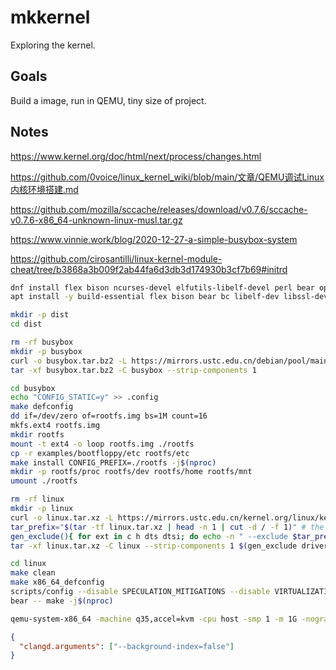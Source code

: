 # mkkernel

Exploring the kernel.

## Goals

Build a image, run in QEMU, tiny size of project.

## Notes

https://www.kernel.org/doc/html/next/process/changes.html

https://github.com/0voice/linux_kernel_wiki/blob/main/文章/QEMU调试Linux内核环境搭建.md

https://github.com/mozilla/sccache/releases/download/v0.7.6/sccache-v0.7.6-x86_64-unknown-linux-musl.tar.gz

https://www.vinnie.work/blog/2020-12-27-a-simple-busybox-system

https://github.com/cirosantilli/linux-kernel-module-cheat/tree/b3868a3b009f2ab44fa6d3db3d174930b3cf7b69#initrd

```sh
dnf install flex bison ncurses-devel elfutils-libelf-devel perl bear openssl-devel
apt install -y build-essential flex bison bear bc libelf-dev libssl-dev libncurses-dev qemu-system-x86
```

```sh
mkdir -p dist
cd dist

rm -rf busybox
mkdir -p busybox
curl -o busybox.tar.bz2 -L https://mirrors.ustc.edu.cn/debian/pool/main/b/busybox/busybox_1.36.1.orig.tar.bz2 # https://www.busybox.net/downloads/busybox-1.36.1.tar.bz2
tar -xf busybox.tar.bz2 -C busybox --strip-components 1

cd busybox
echo "CONFIG_STATIC=y" >> .config
make defconfig
dd if=/dev/zero of=rootfs.img bs=1M count=16
mkfs.ext4 rootfs.img
mkdir rootfs
mount -t ext4 -o loop rootfs.img ./rootfs
cp -r examples/bootfloppy/etc rootfs/etc
make install CONFIG_PREFIX=./rootfs -j$(nproc)
mkdir -p rootfs/proc rootfs/dev rootfs/home rootfs/mnt
umount ./rootfs

rm -rf linux
mkdir -p linux
curl -o linux.tar.xz -L https://mirrors.ustc.edu.cn/kernel.org/linux/kernel/v6.x/linux-6.12.8.tar.xz # https://cdn.kernel.org/pub/linux/kernel/v4.x/linux-4.19.282.tar.xz
tar_prefix="$(tar -tf linux.tar.xz | head -n 1 | cut -d / -f 1)" # the head command will closes stdout, which prevents tar command from decompressing whole file
gen_exclude(){ for ext in c h dts dtsi; do echo -n " --exclude $tar_prefix/$1/*.$ext" ; done ;}
tar -xf linux.tar.xz -C linux --strip-components 1 $(gen_exclude drivers/gpu/drm) $(gen_exclude drivers/accel) $(gen_exclude sound) $(gen_exclude arch/mips) $(gen_exclude arch/powerpc)

cd linux
make clean
make x86_64_defconfig
scripts/config --disable SPECULATION_MITIGATIONS --disable VIRTUALIZATION --disable SOUND --disable DRM --disable NETFILTER # make menuconfig
bear -- make -j$(nproc)

qemu-system-x86_64 -machine q35,accel=kvm -cpu host -smp 1 -m 1G -nographic -kernel linux/arch/x86_64/boot/bzImage -hda busybox/rootfs.img -append "root=/dev/sda console=ttyS0"
```

```json
{
  "clangd.arguments": ["--background-index=false"]
}
```

